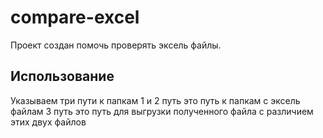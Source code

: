 # compare-excel

Проект создан помочь проверять эксель файлы.

## Использование
Указываем три пути к папкам
1 и 2 путь это путь к папкам с эксель файлам
3 путь это путь для выгрузки полученного файла с различием этих двух файлов
